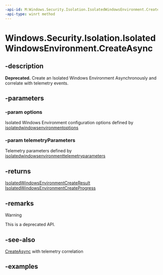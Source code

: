 ```yaml
---
-api-id: M:Windows.Security.Isolation.IsolatedWindowsEnvironment.CreateAsync(Windows.Security.Isolation.IsolatedWindowsEnvironmentOptions,Windows.Security.Isolation.IsolatedWindowsEnvironmentTelemetryParameters)
-api-type: winrt method
---
```


<!-- Method syntax.
public IAsyncOperationWithProgress<IsolatedWindowsEnvironmentCreateProgress> IsolatedWindowsEnvironment.CreateAsync(IsolatedWindowsEnvironmentOptions options, IsolatedWindowsEnvironmentTelemetryParameters telemetryParameters)
-->

# Windows.Security.Isolation.IsolatedWindowsEnvironment.CreateAsync

## -description

**Deprecated.** Create an Isolated Windows Environment Asynchronously and correlate with telemetry events.

## -parameters

### -param options

Isolated Windows Environment configuration options defined by [isolatedwindowsenvironmentoptions](isolatedwindowsenvironmentoptions.md)

### -param telemetryParameters

Telemetry parameters defined by [isolatedwindowsenvironmenttelemetryparameters](isolatedwindowsenvironmenttelemetryparameters.md)

## -returns

[IsolatedWindowsEnvironmentCreateResult](isolatedwindowsenvironmentcreateresult.md)
[IsolatedWindowsEnvironmentCreateProgress](isolatedwindowsenvironmentcreateprogress.md)

## -remarks

> [!WARNING]
> This is a deprecated API.

## -see-also

[CreateAsync](isolatedwindowsenvironment_createasync_653638820.md) with telemetry correlation

## -examples
